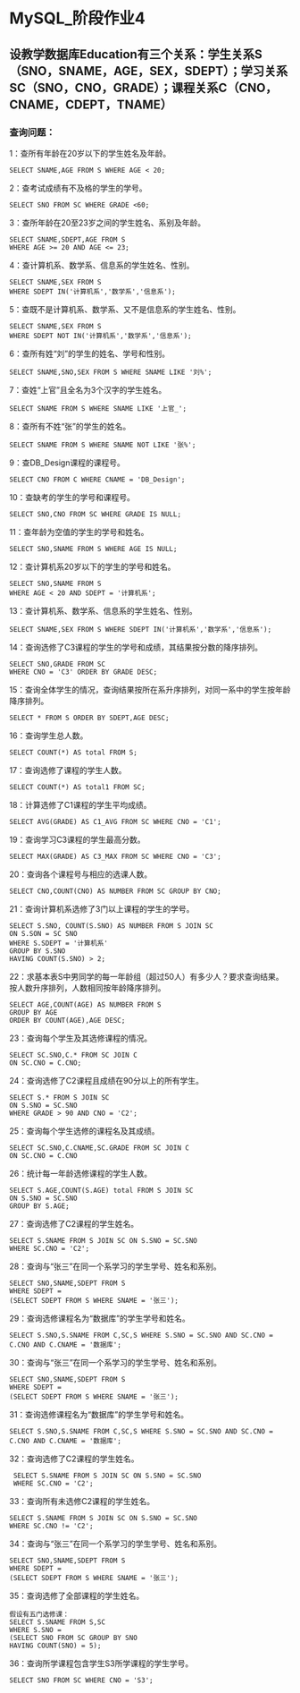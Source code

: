 # MySQL_阶段作业4

## 设教学数据库Education有三个关系：学生关系S（SNO，SNAME，AGE，SEX，SDEPT）；学习关系SC（SNO，CNO，GRADE）；课程关系C（CNO，CNAME，CDEPT，TNAME）

### 查询问题：
1：查所有年龄在20岁以下的学生姓名及年龄。

```
SELECT SNAME,AGE FROM S WHERE AGE < 20; 
```

2：查考试成绩有不及格的学生的学号。

```
SELECT SNO FROM SC WHERE GRADE <60; 
```

3：查所年龄在20至23岁之间的学生姓名、系别及年龄。

```
SELECT SNAME,SDEPT,AGE FROM S 
WHERE AGE >= 20 AND AGE <= 23;
```

4：查计算机系、数学系、信息系的学生姓名、性别。

```
SELECT SNAME,SEX FROM S 
WHERE SDEPT IN('计算机系','数学系','信息系'); 
```

5：查既不是计算机系、数学系、又不是信息系的学生姓名、性别。

```
SELECT SNAME,SEX FROM S 
WHERE SDEPT NOT IN('计算机系','数学系','信息系'); 
```

6：查所有姓“刘”的学生的姓名、学号和性别。

```
SELECT SNAME,SNO,SEX FROM S WHERE SNAME LIKE '刘%';
```

7：查姓“上官”且全名为3个汉字的学生姓名。

```
SELECT SNAME FROM S WHERE SNAME LIKE '上官_';
```

8：查所有不姓“张”的学生的姓名。

```
SELECT SNAME FROM S WHERE SNAME NOT LIKE '张%';
```

9：查DB_Design课程的课程号。

```
SELECT CNO FROM C WHERE CNAME = 'DB_Design';
```

10：查缺考的学生的学号和课程号。

```
SELECT SNO,CNO FROM SC WHERE GRADE IS NULL;
```

11：查年龄为空值的学生的学号和姓名。

```
SELECT SNO,SNAME FROM S WHERE AGE IS NULL;
```

12：查计算机系20岁以下的学生的学号和姓名。

```
SELECT SNO,SNAME FROM S 
WHERE AGE < 20 AND SDEPT = '计算机系';
```

13：查计算机系、数学系、信息系的学生姓名、性别。

```
SELECT SNAME,SEX FROM S WHERE SDEPT IN('计算机系','数学系','信息系');
```

14：查询选修了C3课程的学生的学号和成绩，其结果按分数的降序排列。

```
SELECT SNO,GRADE FROM SC 
WHERE CNO = 'C3' ORDER BY GRADE DESC;
```

15：查询全体学生的情况，查询结果按所在系升序排列，对同一系中的学生按年龄降序排列。

```
SELECT * FROM S ORDER BY SDEPT,AGE DESC; 
```

16：查询学生总人数。

```
SELECT COUNT(*) AS total FROM S;
```

17：查询选修了课程的学生人数。

```
SELECT COUNT(*) AS total1 FROM SC;
```

18：计算选修了C1课程的学生平均成绩。

```
SELECT AVG(GRADE) AS C1_AVG FROM SC WHERE CNO = 'C1';
```

19：查询学习C3课程的学生最高分数。

```
SELECT MAX(GRADE) AS C3_MAX FROM SC WHERE CNO = 'C3';
```

20：查询各个课程号与相应的选课人数。

```
SELECT CNO,COUNT(CNO) AS NUMBER FROM SC GROUP BY CNO;
```

21：查询计算机系选修了3门以上课程的学生的学号。

```
SELECT S.SNO, COUNT(S.SNO) AS NUMBER FROM S JOIN SC
ON S.SON = SC SNO
WHERE S.SDEPT = '计算机系' 
GROUP BY S.SNO 
HAVING COUNT(S.SNO) > 2;
```

22：求基本表S中男同学的每一年龄组（超过50人）有多少人？要求查询结果。按人数升序排列，人数相同按年龄降序排列。

```
SELECT AGE,COUNT(AGE) AS NUMBER FROM S 
GROUP BY AGE 
ORDER BY COUNT(AGE),AGE DESC;
```

23：查询每个学生及其选修课程的情况。

```
SELECT SC.SNO,C.* FROM SC JOIN C 
ON SC.CNO = C.CNO;
```

24：查询选修了C2课程且成绩在90分以上的所有学生。

```
SELECT S.* FROM S JOIN SC
ON S.SNO = SC.SNO 
WHERE GRADE > 90 AND CNO = 'C2';
```

25：查询每个学生选修的课程名及其成绩。

```
SELECT SC.SNO,C.CNAME,SC.GRADE FROM SC JOIN C
ON SC.CNO = C.CNO 
```

26：统计每一年龄选修课程的学生人数。

```
SELECT S.AGE,COUNT(S.AGE) total FROM S JOIN SC 
ON S.SNO = SC.SNO 
GROUP BY S.AGE;
```

27：查询选修了C2课程的学生姓名。

```
SELECT S.SNAME FROM S JOIN SC ON S.SNO = SC.SNO 
WHERE SC.CNO = 'C2';
```

28：查询与“张三”在同一个系学习的学生学号、姓名和系别。

```
SELECT SNO,SNAME,SDEPT FROM S 
WHERE SDEPT = 
(SELECT SDEPT FROM S WHERE SNAME = '张三');
```

29：查询选修课程名为“数据库”的学生学号和姓名。

```
SELECT S.SNO,S.SNAME FROM C,SC,S WHERE S.SNO = SC.SNO AND SC.CNO = C.CNO AND C.CNAME = '数据库';
```

30：查询与“张三”在同一个系学习的学生学号、姓名和系别。

```
SELECT SNO,SNAME,SDEPT FROM S 
WHERE SDEPT = 
(SELECT SDEPT FROM S WHERE SNAME = '张三');
```

31：查询选修课程名为“数据库”的学生学号和姓名。

```
SELECT S.SNO,S.SNAME FROM C,SC,S WHERE S.SNO = SC.SNO AND SC.CNO = C.CNO AND C.CNAME = '数据库';
```

32：查询选修了C2课程的学生姓名。

```
 SELECT S.SNAME FROM S JOIN SC ON S.SNO = SC.SNO 
 WHERE SC.CNO = 'C2';
```

33：查询所有未选修C2课程的学生姓名。

```
SELECT S.SNAME FROM S JOIN SC ON S.SNO = SC.SNO 
WHERE SC.CNO != 'C2';
```

34：查询与“张三”在同一个系学习的学生学号、姓名和系别。

```
SELECT SNO,SNAME,SDEPT FROM S 
WHERE SDEPT = 
(SELECT SDEPT FROM S WHERE SNAME = '张三');
```

35：查询选修了全部课程的学生姓名。

```
假设有五门选修课：
SELECT S.SNAME FROM S,SC 
WHERE S.SNO = 
(SELECT SNO FROM SC GROUP BY SNO 
HAVING COUNT(SNO) = 5);
```
36：查询所学课程包含学生S3所学课程的学生学号。

```
SELECT SNO FROM SC WHERE CNO = 'S3';
```